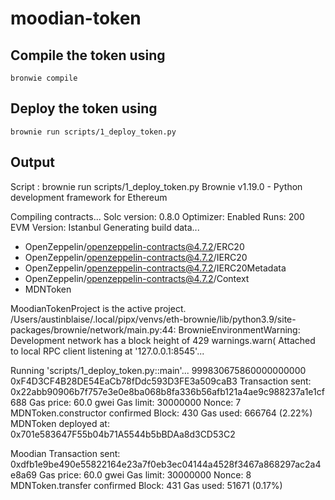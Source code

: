 # moodian-token


## Compile the token using

```
bronwie compile
```

## Deploy the token using
    brownie run scripts/1_deploy_token.py


## Output

Script : brownie run scripts/1_deploy_token.py
Brownie v1.19.0 - Python development framework for Ethereum

Compiling contracts...
Solc version: 0.8.0
Optimizer: Enabled  Runs: 200
EVM Version: Istanbul
Generating build data...
- OpenZeppelin/openzeppelin-contracts@4.7.2/ERC20
- OpenZeppelin/openzeppelin-contracts@4.7.2/IERC20
- OpenZeppelin/openzeppelin-contracts@4.7.2/IERC20Metadata
- OpenZeppelin/openzeppelin-contracts@4.7.2/Context
- MDNToken

MoodianTokenProject is the active project.
/Users/austinblaise/.local/pipx/venvs/eth-brownie/lib/python3.9/site-packages/brownie/network/main.py:44: BrownieEnvironmentWarning: Development network has a block height of 429
warnings.warn(
Attached to local RPC client listening at '127.0.0.1:8545'...

Running 'scripts/1_deploy_token.py::main'...
999830675860000000000
0xF4D3CF4B28DE54EaCb78fDdc593D3FE3a509caB3
Transaction sent: 0x22abb90906b7f757e3e0e8ba068b8fa336b56afb121a4ae9c988237a1e1cf688
Gas price: 60.0 gwei   Gas limit: 30000000   Nonce: 7
MDNToken.constructor confirmed   Block: 430   Gas used: 666764 (2.22%)
MDNToken deployed at: 0x701e583647F55b04b71A5544b5bBDAa8d3CD53C2

Moodian
Transaction sent: 0xdfb1e9be490e55822164e23a7f0eb3ec04144a4528f3467a868297ac2a4e8a69
Gas price: 60.0 gwei   Gas limit: 30000000   Nonce: 8
MDNToken.transfer confirmed   Block: 431   Gas used: 51671 (0.17%)

